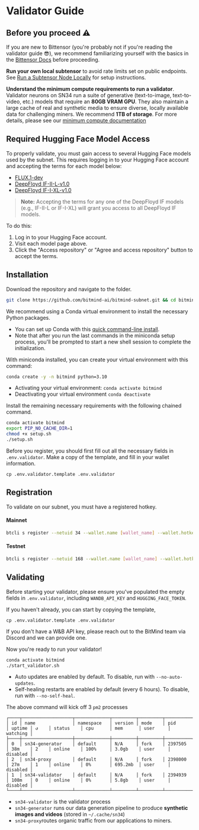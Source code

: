 # Validator Guide

## Before you proceed ⚠️

If you are new to Bittensor (you're probably not if you're reading the validator guide 😎), we recommend familiarizing yourself with the basics in the [Bittensor Docs](https://docs.bittensor.com/) before proceeding.

**Run your own local subtensor** to avoid rate limits set on public endpoints. See [Run a Subtensor Node Locally](https://github.com/opentensor/subtensor/blob/main/docs/running-subtensor-locally.md#compiling-your-own-binary) for setup instructions.

**Understand the minimum compute requirements to run a validator**. Validator neurons on SN34 run a suite of generative (text-to-image, text-to-video, etc.) models that require an **80GB VRAM GPU**. They also maintain a large cache of real and synthetic media to ensure diverse, locally available data for challenging miners. We recommend **1TB of storage**. For more details, please see our [minimum compute documentation](../min_compute.yml)

## Required Hugging Face Model Access

To properly validate, you must gain access to several Hugging Face models used by the subnet. This requires logging in to your Hugging Face account and accepting the terms for each model below:

- [FLUX.1-dev](https://huggingface.co/black-forest-labs/FLUX.1-dev)
- [DeepFloyd IF-II-L-v1.0](https://huggingface.co/DeepFloyd/IF-II-L-v1.0)
- [DeepFloyd IF-I-XL-v1.0](https://huggingface.co/DeepFloyd/IF-I-XL-v1.0)

> **Note:** Accepting the terms for any one of the DeepFloyd IF models (e.g., IF-II-L or IF-I-XL) will grant you access to all DeepFloyd IF models.

To do this:
1. Log in to your Hugging Face account.
2. Visit each model page above.
3. Click the "Access repository" or "Agree and access repository" button to accept the terms.

## Installation

Download the repository and navigate to the folder.
```bash
git clone https://github.com/bitmind-ai/bitmind-subnet.git && cd bitmind-subnet
```

We recommend using a Conda virtual environment to install the necessary Python packages.
- You can set up Conda with this [quick command-line install](https://www.anaconda.com/docs/getting-started/miniconda/install#linux). 
- Note that after you run the last commands in the miniconda setup process, you'll be prompted to start a new shell session to complete the initialization. 

With miniconda installed, you can create your virtual environment with this command:

```bash
conda create -y -n bitmind python=3.10
```

- Activating your virtual environment: `conda activate bitmind`
- Deactivating your virtual environment `conda deactivate`

Install the remaining necessary requirements with the following chained command. 
```bash
conda activate bitmind
export PIP_NO_CACHE_DIR=1
chmod +x setup.sh
./setup.sh
```

Before you register, you should first fill out all the necessary fields in `.env.validator`. Make a copy of the template, and fill in your wallet information. 

```
cp .env.validator.template .env.validator
```

## Registration

To validate on our subnet, you must have a registered hotkey.

#### Mainnet

```bash
btcli s register --netuid 34 --wallet.name [wallet_name] --wallet.hotkey [wallet.hotkey] --subtensor.network finney
```

#### Testnet

```bash
btcli s register --netuid 168 --wallet.name [wallet_name] --wallet.hotkey [wallet.hotkey] --subtensor.network test
```


## Validating

Before starting your validator, please ensure you've populated the empty fields in `.env.validator`, including `WANDB_API_KEY` and `HUGGING_FACE_TOKEN`.

If you haven't already, you can start by copying the template,
```
cp .env.validator.template .env.validator
```

If you don't have a W&B API key, please reach out to the BitMind team via Discord and we can provide one. 

Now you're ready to run your validator!

```bash
conda activate bitmind
./start_validator.sh
```

- Auto updates are enabled by default. To disable, run with `--no-auto-updates`.
- Self-healing restarts are enabled by default (every 6 hours). To disable, run with `--no-self-heal`.


The above command will kick off 3 `pm2` processes
```
┌────┬───────────────────┬─────────────┬─────────┬─────────┬──────────┬────────┬──────┬───────────┬──────────┬──────────┬──────────┬──────────┐
│ id │ name              │ namespace   │ version │ mode    │ pid      │ uptime │ ↺    │ status    │ cpu      │ mem      │ user     │ watching │
├────┼───────────────────┼─────────────┼─────────┼─────────┼──────────┼────────┼──────┼───────────┼──────────┼──────────┼──────────┼──────────┤
│ 0  │ sn34-generator    │ default     │ N/A     │ fork    │ 2397505  │ 38m    │ 2    │ online    │ 100%     │ 3.0gb    │ user     │ disabled │
│ 2  │ sn34-proxy        │ default     │ N/A     │ fork    │ 2398000  │ 27m    │ 1    │ online    │ 0%       │ 695.2mb  │ user     │ disabled │
│ 1  │ sn34-validator    │ default     │ N/A     │ fork    │ 2394939  │ 108m   │ 0    │ online    │ 0%       │ 5.8gb    │ user     │ disabled │
└────┴───────────────────┴─────────────┴─────────┴─────────┴──────────┴────────┴──────┴───────────┴──────────┴──────────┴──────────┴──────────┘
```
- `sn34-validator` is the validator process
- `sn34-generator` runs our data generation pipeline to produce **synthetic images and videos** (stored in `~/.cache/sn34`)
- `sn34-proxy`routes organic traffic from our applications to miners. 
